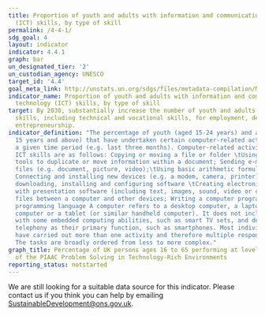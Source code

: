 ```yaml
---
title: Proportion of youth and adults with information and communications technology
  (ICT) skills, by type of skill
permalink: /4-4-1/
sdg_goal: 4
layout: indicator
indicator: 4.4.1
graph: bar
un_designated_tier: '2'
un_custodian_agency: UNESCO
target_id: '4.4'
goal_meta_link: http://unstats.un.org/sdgs/files/metadata-compilation/Metadata-Goal-4.pdf
indicator_name: Proportion of youth and adults with information and communications
  technology (ICT) skills, by type of skill
target: By 2030, substantially increase the number of youth and adults who have relevant
  skills, including technical and vocational skills, for employment, decent jobs and
  entrepreneurship.
indicator_definition: "The percentage of youth (aged 15-24 years) and adults (aged
  15 years and above) that have undertaken certain computer-related activities in
  a given time period (e.g. last three months). Computer-related activities to measure
  ICT skills are as follows: Copying or moving a file or folder \tUsing copy and paste
  tools to duplicate or move information within a document; Sending e-mails with attached
  files (e.g. document, picture, video);\tUsing basic arithmetic formulae in a spreadsheet;
  Connecting and installing new devices (e.g. a modem, camera, printer); Finding,
  downloading, installing and configuring software \tCreating electronic presentations
  with presentation software (including text, images, sound, video or charts); Transferring
  files between a computer and other devices; Writing a computer program using a specialized
  programming language A computer refers to a desktop computer, a laptop (portable)
  computer or a tablet (or similar handheld computer). It does not include equipment
  with some embedded computing abilities, such as smart TV sets, and devices with
  telephony as their primary function, such as smartphones. Most individuals will
  have carried out more than one activity and therefore multiple responses are expected.
  The tasks are broadly ordered from less to more complex."
graph_title: Percentage of UK persons ages 16 to 65 performing at level 2 or higher
  of the PIAAC Problem Solving in Technology-Rich Environments
reporting_status: notstarted
---
```


We are still looking for a suitable data source for this indicator. Please contact us if you think you can help by emailing <a href="mailto:SustainableDevelopment@ons.gov.uk">SustainableDevelopment@ons.gov.uk</a>.


